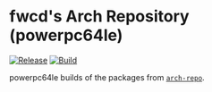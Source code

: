 # fwcd's Arch Repository (powerpc64le)

[![Release](https://img.shields.io/github/v/release/fwcd/arch-repo-powerpc64le)](https://github.com/fwcd/arch-repo-powerpc64le/releases/latest)
[![Build](https://github.com/fwcd/arch-repo-powerpc64le/actions/workflows/build.yml/badge.svg)](https://github.com/fwcd/arch-repo-powerpc64le/actions/workflows/build.yml)

powerpc64le builds of the packages from [`arch-repo`](https://github.com/fwcd/arch-repo).

